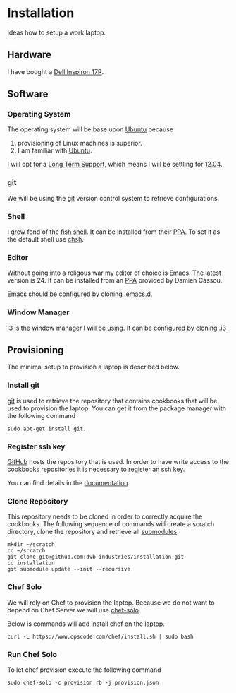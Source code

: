 Installation
============

Ideas how to setup a work laptop.

Hardware
--------

I have bought a [Dell Inspiron 17R][laptop].

Software
--------

### Operating System

The operating system will be base upon [Ubuntu][ubuntu] because

1. provisioning of Linux machines is superior.
2. I am familiar with [Ubuntu][ubuntu].

I will opt for a [Long Term Support][LTS], which means I will be
settling for [12.04][].

### git

We will be using the [git][] version control system to retrieve
configurations.

### Shell

I grew fond of the [fish shell][]. It can be installed from their
[PPA][fish-PPA]. To set it as the default shell use [chsh][].

### Editor

Without going into a religous war my editor of choice is
[Emacs][]. The latest version is 24. It can be installed from an
[PPA][emacs-PPA] provided by Damien Cassou.

Emacs should be configured by cloning [.emacs.d][].

### Window Manager

[i3][] is the window manager I will be using. It can be configured by
cloning [.i3][]

Provisioning
------------

The minimal setup to provision a laptop is described below.

### Install git

[git] is used to retrieve the repository that contains cookbooks that
will be used to provision the laptop. You can get it from the package
manager with the following command

```shell
sudo apt-get install git.
```

### Register ssh key

[GitHub][] hosts the repository that is used. In order to have write
access to the cookbooks repositories it is necessary to register an
ssh key.

You can find details in the [documentation][ssh-documentation].

### Clone Repository

This repository needs to be cloned in order to correctly acquire the
cookbooks. The following sequence of commands will create a scratch
directory, clone the repository and retrieve all [submodules][].

```shell
mkdir ~/scratch
cd ~/scratch
git clone git@github.com:dvb-industries/installation.git
cd installation
git submodule update --init --recursive
```

### Chef Solo

We will rely on Chef to provision the laptop. Because we do not
want to depend on Chef Server we will use [chef-solo][].

Below is commands will add install chef on the laptop.

```shell
curl -L https://www.opscode.com/chef/install.sh | sudo bash
```

### Run Chef Solo

To let chef provision execute the following command

```shell
sudo chef-solo -c provision.rb -j provision.json
```

[laptop]: http://www.dell.com/us/p/inspiron-17r-5721/pd
[ubuntu]: http://www.ubuntu.com/
[LTS]: https://wiki.ubuntu.com/LTS
[12.04]: http://www.ubuntu.com/download/desktop
[fish shell]: http://fishshell.com/
[fish-PPA]: http://fishshell.com/files/2.1.0/linux/index.html#dl-ubuntu12.04
[chsh]: http://en.wikipedia.org/wiki/Chsh
[Emacs]: http://www.gnu.org/software/emacs/
[emacs-PPA]: https://launchpad.net/~cassou/+archive/emacs
[.emacs.d]: https://github.com/dvb-industries/.emacs.d
[git]: http://git-scm.com/
[i3]: http://i3wm.org/
[.i3]: https://github.com/dvb-industries/.i3
[submodules]: http://git-scm.com/docs/git-submodule
[GitHub]: https://github.com/
[ssh-documentation]: https://help.github.com/articles/generating-ssh-keys
[chef-solo]: http://wiki.opscode.com/display/chef/Chef+Solo